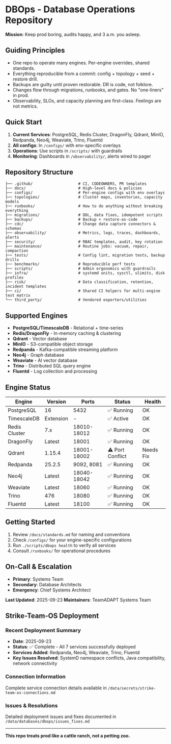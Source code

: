 # DBOps - Database Operations Repository

**Mission**: Keep prod boring, audits happy, and 3 a.m. you asleep.

## Guiding Principles

- One repo to operate many engines. Per-engine overrides, shared standards.
- Everything reproducible from a commit: config + topology + seed + restore drill.
- Backups are guilty until proven restorable. DR is code, not folklore.
- Changes flow through migrations, runbooks, and gates. No "one-liners" in prod.
- Observability, SLOs, and capacity planning are first-class. Feelings are not metrics.

## Quick Start

1. **Current Services**: PostgreSQL, Redis Cluster, DragonFly, Qdrant, MinIO, Redpanda, Neo4j, Weaviate, Trino, Fluentd
2. **All configs**: In `/configs/` with env-specific overlays
3. **Operations**: Use scripts in `/scripts/` with guardrails
4. **Monitoring**: Dashboards in `/observability/`, alerts wired to pager

## Repository Structure

```
├── .github/                    # CI, CODEOWNERS, PR templates
├── docs/                       # High-level docs & policies
├── configs/                    # Per-engine configs with env overlays
├── topologies/                 # Cluster maps, inventories, capacity models
├── runbooks/                   # How to do anything without breaking everything
├── migrations/                 # DDL, data fixes, idempotent scripts
├── backups/                    # Backup + restore-as-code
├── cdc/                        # Change data capture connectors & schemas
├── observability/              # Metrics, logs, traces, dashboards, alerts
├── security/                   # RBAC templates, audit, key rotation
├── maintenance/                # Routine jobs: vacuum, repair, compaction
├── tests/                      # Config lint, migration tests, backup drills
├── benchmarks/                 # Reproducible perf tests
├── scripts/                    # Admin ergonomics with guardrails
├── infra/                      # systemd units, sysctl, ulimits, disk profiles
├── risk/                       # Data classification, retention, incident templates
├── ci/                         # Shared CI helpers for multi-engine test matrix
└── third_party/                # Vendored exporters/utilities
```

## Supported Engines

- **PostgreSQL/TimescaleDB** - Relational + time-series
- **Redis/DragonFly** - In-memory caching & clustering
- **Qdrant** - Vector database
- **MinIO** - S3-compatible object storage
- **Redpanda** - Kafka-compatible streaming platform
- **Neo4j** - Graph database
- **Weaviate** - AI vector database
- **Trino** - Distributed SQL query engine
- **Fluentd** - Log collection and processing

## Engine Status

| Engine | Version | Ports | Status | Health |
|--------|---------|-------|--------|--------|
| PostgreSQL | 16 | 5432 | ✅ Running | OK |
| TimescaleDB | Extension | - | ✅ Active | OK |
| Redis Cluster | 7.x | 18010-18012 | ✅ Running | OK |
| DragonFly | Latest | 18001 | ✅ Running | OK |
| Qdrant | 1.15.4 | 18001-18002 | ⚠️ Port Conflict | Needs Fix |
| Redpanda | 25.2.5 | 9092, 8081 | ✅ Running | OK |
| Neo4j | Latest | 18040-18042 | ✅ Running | OK |
| Weaviate | Latest | 18060 | ✅ Running | OK |
| Trino | 476 | 18080 | ✅ Running | OK |
| Fluentd | Latest | 18100 | ✅ Running | OK |

## Getting Started

1. Review `/docs/standards.md` for naming and conventions
2. Check `/configs/` for your engine-specific configurations
3. Run `./scripts/dbops health` to verify all services
4. Consult `/runbooks/` for operational procedures

## On-Call & Escalation

- **Primary**: Systems Team
- **Secondary**: Database Architects
- **Emergency**: Chief Systems Architect

**Last Updated**: 2025-09-23
**Maintainers**: TeamADAPT Systems Team

## Strike-Team-OS Deployment

### Recent Deployment Summary
- **Date**: 2025-09-23
- **Status**: ✅ Complete - All 7 services successfully deployed
- **Services Added**: Redpanda, Neo4j, Weaviate, Trino, Fluentd
- **Key Issues Resolved**: SystemD namespace conflicts, Java compatibility, network connectivity

### Connection Information
Complete service connection details available in `/data/secrets/strike-team-os-connections.md`

### Issues & Resolutions
Detailed deployment issues and fixes documented in `/data/databases/dbops/issues_fixes.md`

---

**This repo treats prod like a cattle ranch, not a petting zoo.**